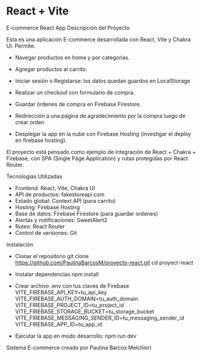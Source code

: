 # React + Vite

E-commerce React App
Descripción del Proyecto

Esta es una aplicación E-commerce desarrollada con React, Vite y Chakra UI. Permite:

- Navegar productos en home y por categorías.

- Agregar productos al carrito.

- Iniciar sesión o Registarse: los datos quedan guardos en LocalStorage

- Realizar un checkout con formulario de compra.

- Guardar órdenes de compra en Firebase Firestore.

- Redirección a una página de agradecimiento por la compra luego de crear orden

- Desplegar la app en la nube con Firebase Hosting (investigar el deploy en firebase hosting).

El proyecto está pensado como ejemplo de integración de React + Chakra + Firebase, con SPA (Single Page Application) y rutas protegidas por React Router.

Tecnologías Utilizadas

- Frontend: React, Vite, Chakra UI
- API de productos: fakestoreapi.com
- Estado global: Context API (para carrito)
- Hosting: Firebase Hosting
- Base de datos: Firebase Firestore (para guardar ordenes)
- Alertas y notificaciones: SweetAlert2
- Ruteo: React Router
- Control de versiones: Git

Instalación

- Clonar el repositorio
  git clone https://github.com/PaulinaBarcosM/proyecto-react.git
  cd proyect-react

- Instalar dependencias
  npm install

- Crear archivo .env con tus claves de Firebase
  VITE_FIREBASE_API_KEY=tu_api_key
  VITE_FIREBASE_AUTH_DOMAIN=tu_auth_domain
  VITE_FIREBASE_PROJECT_ID=tu_project_id
  VITE_FIREBASE_STORAGE_BUCKET=tu_storage_bucket
  VITE_FIREBASE_MESSAGING_SENDER_ID=tu_messaging_sender_id
  VITE_FIREBASE_APP_ID=tu_app_id

- Ejecutar la app en modo desarrollo:
  npm run dev

Sistema E-commerce creado por Paulina Barcos Melchiori
